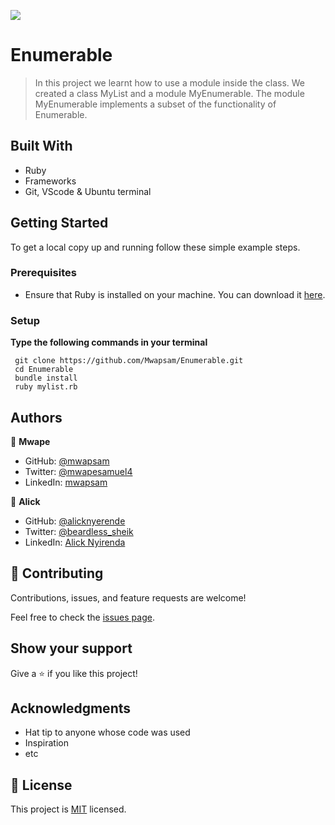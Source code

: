 ![](https://img.shields.io/badge/Microverse-blueviolet)

# Enumerable

> In this project we learnt how to use a module inside the class. We created a class MyList and a module MyEnumerable. The module MyEnumerable implements a subset of the functionality of Enumerable.


## Built With

- Ruby
- Frameworks
- Git, VScode & Ubuntu terminal


## Getting Started

To get a local copy up and running follow these simple example steps.

### Prerequisites
- Ensure that Ruby is installed on your machine. You can download it [here](https://www.ruby-lang.org/en/downloads/releases/).

### Setup
**Type the following commands in your terminal**

```
 git clone https://github.com/Mwapsam/Enumerable.git
 cd Enumerable
 bundle install
 ruby mylist.rb
 ```

## Authors

👤 **Mwape**

- GitHub: [@mwapsam](https://github.com/Mwapsam)
- Twitter: [@mwapesamuel4](https://twitter.com/mwapesamuel4)
- LinkedIn: [mwapsam](https://www.linkedin.com/in/mwapsam/)

👤 **Alick**

- GitHub: [@alicknyerende](https://github.com/Beardless-sheik)
- Twitter: [@beardless_sheik](https://twitter.com/Beardless_Sheik)
- LinkedIn: [Alick Nyirenda](https://www.linkedin.com/in/alick-nyirenda/)

## 🤝 Contributing

Contributions, issues, and feature requests are welcome!

Feel free to check the [issues page](https://github.com/Mwapsam/Enumerable/issues/).

## Show your support

Give a ⭐️ if you like this project!

## Acknowledgments

- Hat tip to anyone whose code was used
- Inspiration
- etc

## 📝 License

This project is [MIT](./MIT.md) licensed.
